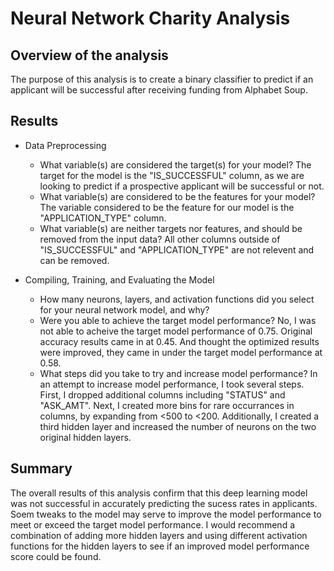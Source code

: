 # Neural Network Charity Analysis

## Overview of the analysis
The purpose of this analysis is to create a binary classifier to predict if an applicant will be successful after receiving funding from Alphabet Soup.

## Results

* Data Preprocessing
  * What variable(s) are considered the target(s) for your model? The target for the model is the "IS_SUCCESSFUL" column, as we are looking to predict if a prospective applicant will be successful or not.
  * What variable(s) are considered to be the features for your model? The variable considered to be the feature for our model is the "APPLICATION_TYPE" column.
  * What variable(s) are neither targets nor features, and should be removed from the input data? All other columns outside of "IS_SUCCESSFUL" and "APPLICATION_TYPE" are not relevent and can be removed.

* Compiling, Training, and Evaluating the Model
  * How many neurons, layers, and activation functions did you select for your neural network model, and why?
  * Were you able to achieve the target model performance? No, I was not able to acheive the target model performance of 0.75. Original accuracy results came in at 0.45. And thought the optimized results were improved, they came in under the target model performance at 0.58.
  * What steps did you take to try and increase model performance? In an attempt to increase model performance, I took several steps. First, I dropped additional columns including "STATUS" and "ASK_AMT". Next, I created more bins for rare occurrances in columns, by expanding from <500 to <200. Additionally, I created a third hidden layer and increased the number of neurons on the two original hidden layers.

## Summary
The overall results of this analysis confirm that this deep learning model was not successful in accurately predicting the sucess rates in applicants. Soem tweaks to the model may serve to improve the model performance to meet or exceed the target model performance. I would recommend a combination of adding more hidden layers and using different activation functions for the hidden layers to see if an improved model performance score could be found.

